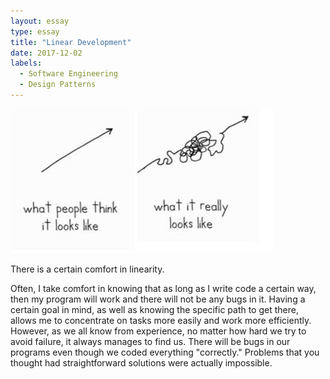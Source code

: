 ```yaml
---
layout: essay
type: essay
title: "Linear Development"
date: 2017-12-02
labels:
  - Software Engineering
  - Design Patterns
---
```


<img class="ui right floated medium image" src="../images/non-linear.jpeg">

There is a certain comfort in linearity.

Often, I take comfort in knowing that as long as I write code a certain way, then my program will work and there will not be any bugs in it. Having a certain goal in mind, as well as knowing the specific path to get there, allows me to concentrate on tasks more easily and work more efficiently. However, as we all know from experience, no matter how hard we try to avoid failure, it always manages to find us. There will be bugs in our programs even though we coded everything "correctly." Problems that you thought had straightforward solutions were actually impossible.

